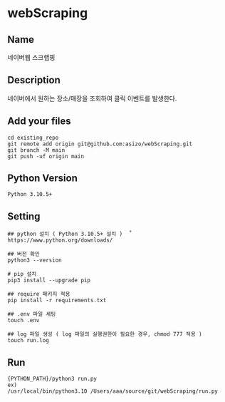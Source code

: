# webScraping

## Name
네이버웹 스크랩핑

## Description
네이버에서 원하는 장소/매장을 조회하여 클릭 이벤트를 발생한다. 

## Add your files
```
cd existing_repo
git remote add origin git@github.com:asizo/webScraping.git
git branch -M main
git push -uf origin main
```

## Python Version
```
Python 3.10.5+
```

## Setting
```
## python 설치 ( Python 3.10.5+ 설치 )  ˚
https://www.python.org/downloads/
 
## 버전 확인
python3 --version

# pip 설치
pip3 install --upgrade pip

## require 패키지 적용
pip install -r requirements.txt

## .env 파일 세팅
touch .env

## log 파일 생성 ( log 파일의 실행권한이 필요한 경우, chmod 777 적용 )
touch run.log
```

## Run
```
{PYTHON_PATH}/python3 run.py
ex) 
/usr/local/bin/python3.10 /Users/aaa/source/git/webScraping/run.py 
```






